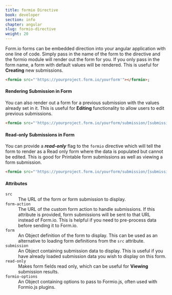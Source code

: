```yaml
---
title: formio Directive
book: developer
section: info
chapter: angular
slug: formio-directive
weight: 20
---
```

Form.io forms can be embedded direction into your angular application with one line of code. Simply pass in the name of the form to the directive and the formio module will render out the form for you. If you only pass in the form name, a form with default values will be rendered. This is useful for **Creating** new submissions.

```html
<formio src="'https://yourproject.form.io/yourform'"></formio>;
```

#### Rendering Submission in Form
You can also render out a form for a previous submission with the values already set in it. This is useful for **Editing** functionality to allow users to edit previous submissions.

```html
<formio src="'https://yourproject.form.io/yourform/submission/[submissionId]'"></formio>
```

#### Read-only Submissions in Form
You can provide a ***read-only*** flag to the ```formio``` directive which will tell the form to render as a Read only form where the data is populated but cannot be edited. This is good for Printable form submissions as well as viewing a form submission.

```html
<formio src="'https://yourproject.form.io/yourform/submission/[submissionId]'" read-only=true></formio>
```

#### Attributes

<dl class="dl-horizontal">
    <dt><code>src</code></dt>
    <dd>The URL of the form or form submission to display.</dd>
    <dt><code>form-action</code></dt>
    <dd>The URL of the custom form action to handle submissions. If this attribute is provided, form submissions will be sent to that URL instead of Form.io. This is helpful if you need to pre-process data before sending it to Form.io.</dd>
    <dt><code>form</code></dt>
    <dd>An Object definition of the form to display. This can be used as an alternative to loading form definitions from the <code>src</code> attribute.</dd>
    <dt><code>submission</code></dt>
    <dd>An Object containing submission data to display. This is useful if you have already loaded submission data you wish to display on this form.</dd>
    <dt><code>read-only</code></dt>
    <dd>Makes form fields read only, which can be useful for <strong>Viewing</strong> submission results.</dd>
    <dt><code>formio-options</code></dt>
    <dd>An Object containing options to pass to Formio.js, often used with Formio.js plugins.</dd>
</dl>
